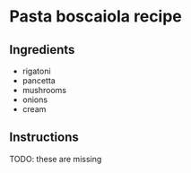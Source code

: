 # Pasta boscaiola recipe


## Ingredients

- rigatoni
- pancetta
- mushrooms
- onions
- cream


## Instructions

TODO: these are missing
